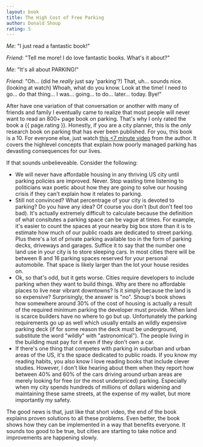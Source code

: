 ```yaml
---
layout: book
title: The High Cost of Free Parking
author: Donald Shoup 
rating: 5
---
```


*Me*: "I just read a fantastic book!"
 
*Friend*: "Tell me more!  I do love fantastic books. What's it about?"

*Me*: "It's all about PARKING!"

*Friend*: "Oh... (did he *really* just say 'parking'?) That, uh... sounds
nice.  (looking at watch)  Whoah, what do you know. Look at the time! I need to go... do that
thing... I was... going... to do... later... today.  Bye!"

After have one variation of that conversation or another with many of friends
and family I eventually came to realize that most people will never want to
read an 800+ page book on parking.  That's why I only rated the book a {{ page.rating
}}.  Honestly, if you are a city planner, this is the *only* research book on
parking that has ever been published.  For you, this book is a 10.  For
everyone else, just watch [this <7 minute
video](https://www.youtube.com/watch?v=Akm7ik-H_7U) from the author.  It covers
the highlevel concepts that explain how poorly managed parking has devasting
consequences for our lives.

If that sounds unbelieveable.  Consider the following:

* We will never have affordable housing in any thriving US city until parking
  policies are improved.  Never.  Stop wasting time listening to politicians
wax poetic about how they are going to solve our housing crisis if they can't
explain how it relates to parking.
* Still not convinced?  What percentrage of your city is devoted to parking?  Do
  you have any idea?  Of course you don't (but don't feel too bad).  It's
actually extremely difficult to calculate because the definition of what
consitutes a parking space can be vague at times.  For example, it's easier to count the
spaces at your nearby big box store than it is to estimate how much of our
public roads are dedicated to street parking.  Plus there's a lot of private
parking available too in the form of parking decks, driveways and garages.  Suffice
it to say that the number one land use in your city is to store sleeping cars.
In most cities there will be between 8 and 16 parking spaces reserved for your
personal automobile.  That space is likely larger than the lot your house
resides on.
* Ok, so that's odd, but it gets worse.  Cities require developers to include
  parking when they want to build things.  Why are there no affordable places
to live near vibrant downtowns?  Is it simply because the land is so expensive?
Surprisingly, the answer is "no".  Shoup's book shows how somewhere around 30%
of the cost of housing is actually a result of the required minimum parking the
developer must provide.  When land is scarce builders have no where to go but
up.  Unfortunately the parking requirements go up as well which usually entails
an wildly expensive parking deck (if for some reason the deck must be underground,
substitute the word "wildly" with "astronomical").  The people living in the
building must pay for it even if they don't own a car.
* If there's one thing that competes with parking in suburban and urban areas
  of the US, it's the space dedicated to public roads.  If you know my reading
habits, you also know I love reading books that include clever studies.
However, I don't like hearing about them when they report how between 40% and
60% of the cars driving around urban areas are merely looking for free (or the
most underpriced) parking.  Especially when my city spends hundreds of millions
of dollars widening and maintaining these same streets, at the expense of my
wallet, but more importantly my safety.

The good news is that, just like that short video, the end of the book explains
proven solutions to all these problems.  Even better, the book shows how they
can be implemented in a way that benefits everyone.  It sounds too good to be
true, but cities are starting to take notice and improvements are happening
slowly.
